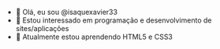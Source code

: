- 👋 Olá, eu sou @isaquexavier33
- 👀 Estou interessado em programação e desenvolvimento de sites/aplicações
- 🌱 Atualmente estou aprendendo HTML5 e CSS3
